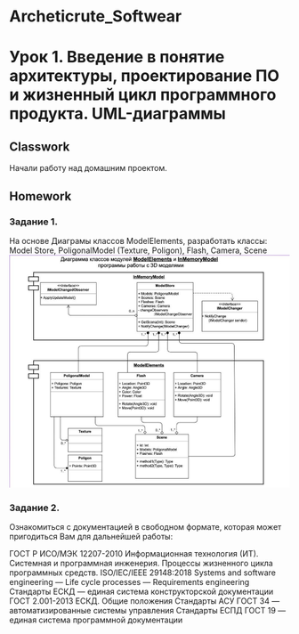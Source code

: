 # Archeticrute_Softwear
# Урок 1. Введение в понятие архитектуры, проектирование ПО и жизненный цикл программного продукта. UML-диаграммы
## Classwork
Начали работу над домашним проектом.
## Homework
### Задание 1. 
На основе Диаграмы классов ModelElements, разработать классы: Model Store, PoligonalModel (Texture, Poligon), Flash, 
Camera, Scene
![HW.JPG](HW.JPG)

### Задание 2. 
Ознакомиться с документацией в свободном формате, которая может пригодиться Вам для дальнейшей работы:

ГОСТ Р ИСО/МЭК 12207-2010 Информационная технология (ИТ). Системная и программная инженерия. Процессы жизненного цикла 
программных средств.
ISO/IEC/IEEE 29148:2018 Systems and software engineering — Life cycle processes — Requirements engineering
Стандарты ЕСКД — единая система конструкторской документации
ГОСТ 2.001-2013 ЕСКД. Общие положения
Стандарты АСУ ГОСТ 34 — автоматизированные системы управления
Стандарты ЕСПД ГОСТ 19 — единая система программной документации